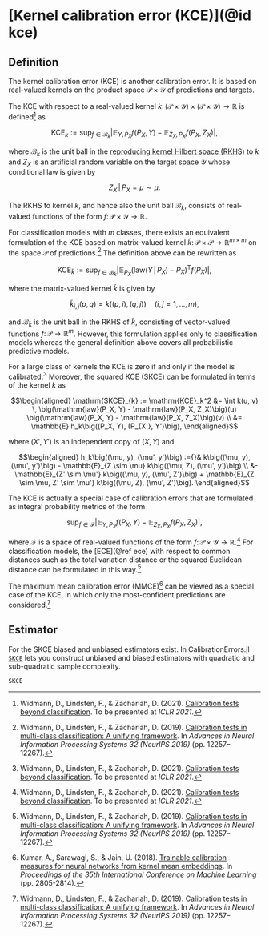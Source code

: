 # [Kernel calibration error (KCE)](@id kce)

## Definition

The kernel calibration error (KCE) is another calibration error. It is based on real-valued
kernels on the product space $\mathcal{P} \times \mathcal{Y}$ of predictions and targets.


The KCE with respect to a real-valued kernel
$k \colon (\mathcal{P} \times \mathcal{Y}) \times (\mathcal{P} \times \mathcal{Y}) \to \mathbb{R}$
is defined[^WLZ21] as
```math
\mathrm{KCE}_k := \sup_{f \in \mathcal{B}_k} \bigg| \mathbb{E}_{Y,P_X} f(P_X, Y) - \mathbb{E}_{Z_X,P_X} f(P_X, Z_X)\bigg|,
```
where $\mathcal{B}_{k}$ is the unit ball in the
[reproducing kernel Hilbert space (RKHS)](https://en.wikipedia.org/wiki/Reproducing_kernel_Hilbert_space)
to $k$ and $Z_X$ is an artificial random variable on the target space $\mathcal{Y}$ whose
conditional law is given by
```math
Z_X \,|\, P_X = \mu \sim \mu.
```
The RKHS to kernel $k$, and hence also the unit ball $\mathcal{B}_k$, consists of
real-valued functions of the form $f \colon \mathcal{P} \times \mathcal{Y} \to \mathbb{R}$.

For classification models with $m$ classes, there exists an equivalent formulation of the
KCE based on matrix-valued kernel
$\tilde{k} \colon \mathcal{P} \times \mathcal{P} \to \mathbb{R}^{m \times m}$ on
the space $\mathcal{P}$ of predictions.[^WLZ19] The definition above can be rewritten as
```math
\mathrm{KCE}_{\tilde{k}} := \sup_{f \in \mathcal{B}_{\tilde{k}}} \bigg| \mathbb{E}_{P_X} \big(\mathrm{law}(Y \,|\, P_X) - P_X\big)^\mathsf{T} f(P_X) \bigg|,
```
where the matrix-valued kernel $\tilde{k}$ is given by
```math
\tilde{k}_{i,j}(p, q) = k((p, i), (q, j)) \quad (i,j=1,\ldots,m),
```
and $\mathcal{B}_{\tilde{k}}$ is the unit ball in the RKHS of $\tilde{k}$, consisting
of vector-valued functions $f \colon \mathcal{P} \to \mathbb{R}^m$. However,
this formulation applies only to classification models whereas the general
definition above covers all probabilistic predictive models.

For a large class of kernels the KCE is zero if and only if the model is
calibrated.[^WLZ21] Moreover, the squared KCE (SKCE) can be formulated in
terms of the kernel $k$ as
```math
\begin{aligned}
\mathrm{SKCE}_{k} := \mathrm{KCE}_k^2 &= \int k(u, v) \, \big(\mathrm{law}(P_X, Y) - \mathrm{law}(P_X, Z_X)\big)(u) \big(\mathrm{law}(P_X, Y) - \mathrm{law}(P_X, Z_X)\big)(v) \\
&= \mathbb{E} h_k\big((P_X, Y), (P_{X'}, Y')\big),
\end{aligned}
```
where $(X',Y')$ is an independent copy of $(X,Y)$ and
```math
\begin{aligned}
h_k\big((\mu, y), (\mu', y')\big) :={}& k\big((\mu, y), (\mu', y')\big) - \mathbb{E}_{Z \sim \mu} k\big((\mu, Z), (\mu', y')\big) \\
&- \mathbb{E}_{Z' \sim \mu'} k\big((\mu, y), (\mu', Z')\big) + \mathbb{E}_{Z \sim \mu, Z' \sim \mu'} k\big((\mu, Z), (\mu', Z')\big).
\end{aligned}
```

The KCE is actually a special case of calibration errors that are formulated as integral
probability metrics of the form
```math
\sup_{f \in \mathcal{F}} \big| \mathbb{E}_{Y,P_X} f(P_X, Y) - \mathbb{E}_{Z_X,P_X} f(P_X, Z_X)\big|,
```
where $\mathcal{F}$ is a space of real-valued functions of the form
$f \colon \mathcal{P} \times \mathcal{Y} \to \mathbb{R}$.[^WLZ21] For classification models,
the [ECE](@ref ece) with respect to common distances such as the total variation distance
or the squared Euclidean distance can be formulated in this way.[^WLZ19]

The maximum mean calibration error (MMCE)[^KSJ] can be viewed as a special case of the KCE, in
which only the most-confident predictions are considered.[^WLZ19]

[^KSJ]: Kumar, A., Sarawagi, S., & Jain, U. (2018). [Trainable calibration measures for neural networks from kernel mean embeddings](http://proceedings.mlr.press/v80/kumar18a.html). In *Proceedings of the 35th International Conference on Machine Learning* (pp. 2805-2814).

[^WLZ19]: Widmann, D., Lindsten, F., & Zachariah, D. (2019). [Calibration tests in multi-class classification: A unifying framework](https://proceedings.neurips.cc/paper/2019/hash/1c336b8080f82bcc2cd2499b4c57261d-Abstract.html). In *Advances in Neural Information Processing Systems 32 (NeurIPS 2019)* (pp. 12257–12267).

[^WLZ21]: Widmann, D., Lindsten, F., & Zachariah, D. (2021). [Calibration tests beyond classification](https://openreview.net/forum?id=-bxf89v3Nx). To be presented at *ICLR 2021*.

## Estimator

For the SKCE biased and unbiased estimators exist. In CalibrationErrors.jl
[`SKCE`](@ref) lets you construct unbiased and biased estimators with quadratic
and sub-quadratic sample complexity.

```@docs
SKCE
```
